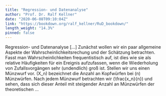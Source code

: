 ```yaml
---
title: "Regression- und Datenanalyse"
author: "Prof. Dr. Ralf Kellner"
date: "2020-06-08T09:10:04Z"
link: "https://bookdown.org/ralf_kellner/RuD_bookdown/"
length_weight: "14.3%"
pinned: false
---
```


Regression- und Datenanalyse [...] Zunächst wollen wir ein paar allgemeine Aspekte der Wahrscheinlichkeitsrechung und der Schätzung betrachten. Fasst man Wahrscheinlichkeiten frequentistisch auf, ist dies wie sie als relative Häufigkeiten für ein Ereignis aufzufassen, wenn die Wiederholung von Zufallsvorgängen sehr (undendlich) groß ist. Stellen wir uns einen Münzwurf vor. \(X_n\) bezeichnet die Anzahl an Kopfwürfen bei \(n\) Münzwürfen. Nach jedem Münzwurf betrachten wir \(\frac{x_n}{n}\) und sehen, dass sich dieser Anteil mit steigender Anzahl an Münzwürfen der theoretischen ...
